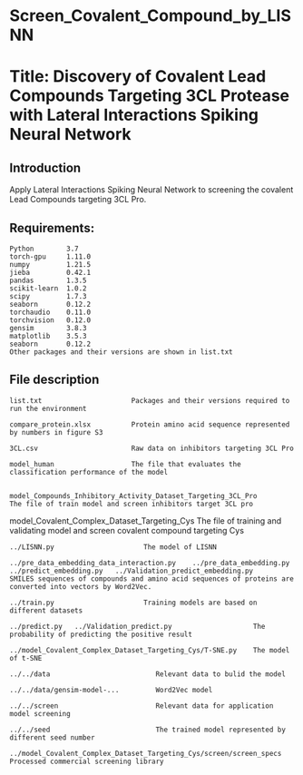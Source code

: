 # Screen_Covalent_Compound_by_LISNN
# Title: Discovery of Covalent Lead Compounds Targeting 3CL Protease with Lateral Interactions Spiking Neural Network

## Introduction

Apply Lateral Interactions Spiking Neural Network to screening the covalent Lead Compounds targeting 3CL Pro.

## Requirements:

    Python        3.7
    torch-gpu     1.11.0
    numpy         1.21.5
    jieba         0.42.1
    pandas        1.3.5
    scikit-learn  1.0.2
    scipy         1.7.3
    seaborn       0.12.2
    torchaudio    0.11.0
    torchvision   0.12.0
    gensim        3.8.3
    matplotlib    3.5.3
    seaborn       0.12.2
    Other packages and their versions are shown in list.txt

## File description

    list.txt                      Packages and their versions required to run the environment
    
    compare_protein.xlsx          Protein amino acid sequence represented by numbers in figure S3
    
    3CL.csv                       Raw data on inhibitors targeting 3CL Pro
    
    model_human                   The file that evaluates the classification performance of the model
    
    
    model_Compounds_Inhibitory_Activity_Dataset_Targeting_3CL_Pro       The file of train model and screen inhibitors target 3CL pro
    
   model_Covalent_Complex_Dataset_Targeting_Cys                  The file of training and validating model and screen covalent compound targeting Cys
    
    
    ../LISNN.py                      The model of LISNN
    
    ../pre_data_embedding_data_interaction.py    ../pre_data_embedding.py   ../predict_embedding.py   ../Validation_predict_embedding.py               SMILES sequences of compounds and amino acid sequences of proteins are converted into vectors by Word2Vec.
    
    ../train.py                      Training models are based on different datasets
    
    ../predict.py   ../Validation_predict.py                    The probability of predicting the positive result
    
    ../model_Covalent_Complex_Dataset_Targeting_Cys/T-SNE.py    The model of t-SNE
    
    ../../data                          Relevant data to bulid the model
    
    ../../data/gensim-model-...         Word2Vec model

    ../../screen                        Relevant data for application model screening
   
    ../../seed                          The trained model represented by different seed number
    
    ../model_Covalent_Complex_Dataset_Targeting_Cys/screen/screen_specs           Processed commercial screening library
